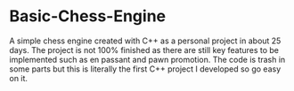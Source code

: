 # Basic-Chess-Engine
A simple chess engine created with C++ as a personal project in about 25 days. The project is not 100% finished as there are still key features to be implemented
such as en passant and pawn promotion. 
The code is trash in some parts but this is literally the first C++ project I developed so go easy on it. 
